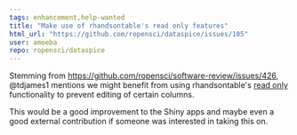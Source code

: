 ```yaml
---
tags: enhancement,help-wanted
title: "Make use of rhandsontable's read only features"
html_url: "https://github.com/ropensci/dataspice/issues/105"
user: amoeba
repo: ropensci/dataspice
---
```


Stemming from https://github.com/ropensci/software-review/issues/426, @tdjames1 mentions we might benefit from using rhandsontable's [read only](http://jrowen.github.io/rhandsontable/#read-only) functionality to prevent editing of certain columns.

This would be a good improvement to the Shiny apps and maybe even a good external contribution if someone was interested in taking this on.